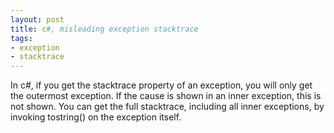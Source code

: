 ```yaml
---
layout: post
title: c#, misleading exception stacktrace
tags:
- exception
- stacktrace
---
```

In c#, if you get the stacktrace property of an exception, you will only get the outermost exception. If the cause is shown in an inner exception, this is not shown. You can get the full stacktrace, including all inner exceptions, by invoking tostring() on the exception itself.
